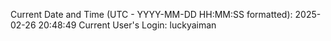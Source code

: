 Current Date and Time (UTC - YYYY-MM-DD HH:MM:SS formatted): 2025-02-26 20:48:49
Current User's Login: luckyaiman
